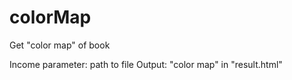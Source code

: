 colorMap
========

Get "color map" of book

Income parameter: path to file
Output: "color map" in "result.html"

